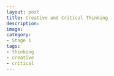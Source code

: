 ```yaml
---
layout: post
title: Creative and Critical Thinking
description: 
image: 
category:
- Stage 1
tags:
- thinking
- creative
- critical
---
```

